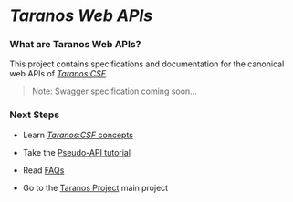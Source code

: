 # *Taranos Web APIs* #

### What are Taranos Web APIs?
This project contains specifications and documentation for the canonical web APIs of [_Taranos:CSF_](https://github.com/taranos/taranoscsf).

> Note:  Swagger specification coming soon...

### Next Steps

- Learn [_Taranos:CSF_ concepts](https://github.com/taranos/taranoscsf/wiki/Domain-Model-Concepts)

- Take the [Pseudo-API tutorial](https://github.com/taranos/taranoscsf/wiki/PAPI-Tutorial)

- Read [FAQs](https://github.com/taranos/taranoscsf/wiki/FAQ)

- Go to the [Taranos Project](https://github.com/taranos/taranoscsf) main project 
 
